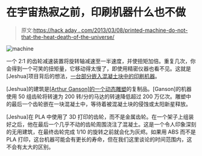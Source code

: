 # 在宇宙热寂之前，印刷机器什么也不做

> 原文:[https://hack aday . com/2013/03/08/printed-machine-do-not-that-the-heat-death-of-the-universe/](https://hackaday.com/2013/03/08/printed-machine-does-nothing-until-the-heat-death-of-the-universe/)

![machine](../Images/ba5a77c0066e1a1d20a1286bb1c3d96e.png)

一个 2:1 的齿轮减速装置将旋转轴减速至一半速度，并使扭矩加倍。重复几次，你会得到一个可笑的扭矩量，它移动得太慢了，即使用精密仪器也看不见。这就是[Jeshua]项目背后的想法，[一台部分嵌入混凝土块中的印刷机器](http://www.thingiverse.com/thing:51248)。

[Jeshua]的建筑是[[Arthur Ganson]的一个动态雕塑](http://www.arthurganson.com/pages/Sculptures.html)的复制品。[Ganson]的机器使用 50 组齿轮将转速为 200 转/分的马达的转速降低超过 200 万亿次。雕塑中的最后一个齿轮嵌在一块混凝土中，等待着被混凝土块的侵蚀或太阳新星释放。

[Jeshua]在 PLA 中使用了 3D 打印的齿轮，而不是金属齿轮。在一个架子上组装好之后，他在最后一个几乎不动的齿轮周围浇注了混凝土。这是一个令人印象深刻的无用建筑，在最终齿轮完成 1/10 的旋转之前就会化为灰烬。如果用 ABS 而不是 PLA 打印，这台机器可能会有更长的寿命，但在我们这里谈论的时间范围内，这不会有太大的区别。